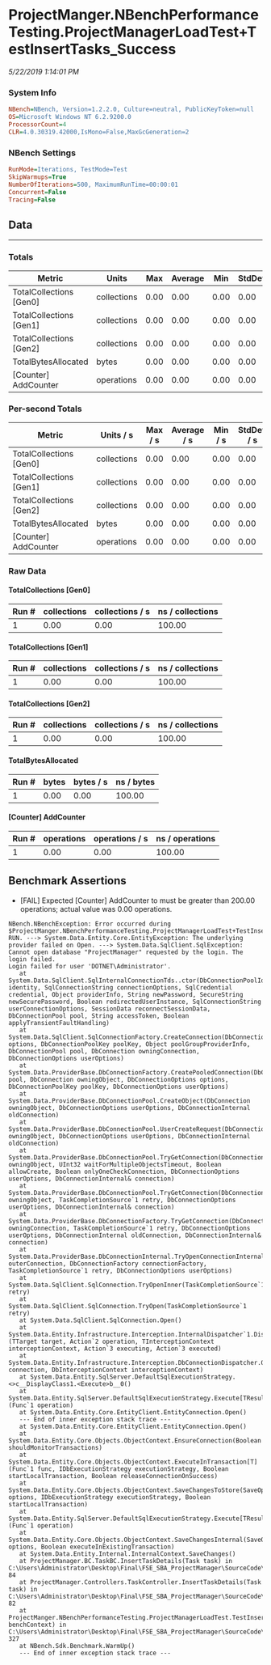 ﻿# ProjectManger.NBenchPerformanceTesting.ProjectManagerLoadTest+TestInsertTasks_Success
_5/22/2019 1:14:01 PM_
### System Info
```ini
NBench=NBench, Version=1.2.2.0, Culture=neutral, PublicKeyToken=null
OS=Microsoft Windows NT 6.2.9200.0
ProcessorCount=4
CLR=4.0.30319.42000,IsMono=False,MaxGcGeneration=2
```

### NBench Settings
```ini
RunMode=Iterations, TestMode=Test
SkipWarmups=True
NumberOfIterations=500, MaximumRunTime=00:00:01
Concurrent=False
Tracing=False
```

## Data
-------------------

### Totals
|          Metric |           Units |             Max |         Average |             Min |          StdDev |
|---------------- |---------------- |---------------- |---------------- |---------------- |---------------- |
|TotalCollections [Gen0] |     collections |            0.00 |            0.00 |            0.00 |            0.00 |
|TotalCollections [Gen1] |     collections |            0.00 |            0.00 |            0.00 |            0.00 |
|TotalCollections [Gen2] |     collections |            0.00 |            0.00 |            0.00 |            0.00 |
|TotalBytesAllocated |           bytes |            0.00 |            0.00 |            0.00 |            0.00 |
|[Counter] AddCounter |      operations |            0.00 |            0.00 |            0.00 |            0.00 |

### Per-second Totals
|          Metric |       Units / s |         Max / s |     Average / s |         Min / s |      StdDev / s |
|---------------- |---------------- |---------------- |---------------- |---------------- |---------------- |
|TotalCollections [Gen0] |     collections |            0.00 |            0.00 |            0.00 |            0.00 |
|TotalCollections [Gen1] |     collections |            0.00 |            0.00 |            0.00 |            0.00 |
|TotalCollections [Gen2] |     collections |            0.00 |            0.00 |            0.00 |            0.00 |
|TotalBytesAllocated |           bytes |            0.00 |            0.00 |            0.00 |            0.00 |
|[Counter] AddCounter |      operations |            0.00 |            0.00 |            0.00 |            0.00 |

### Raw Data
#### TotalCollections [Gen0]
|           Run # |     collections | collections / s |ns / collections |
|---------------- |---------------- |---------------- |---------------- |
|               1 |            0.00 |            0.00 |          100.00 |

#### TotalCollections [Gen1]
|           Run # |     collections | collections / s |ns / collections |
|---------------- |---------------- |---------------- |---------------- |
|               1 |            0.00 |            0.00 |          100.00 |

#### TotalCollections [Gen2]
|           Run # |     collections | collections / s |ns / collections |
|---------------- |---------------- |---------------- |---------------- |
|               1 |            0.00 |            0.00 |          100.00 |

#### TotalBytesAllocated
|           Run # |           bytes |       bytes / s |      ns / bytes |
|---------------- |---------------- |---------------- |---------------- |
|               1 |            0.00 |            0.00 |          100.00 |

#### [Counter] AddCounter
|           Run # |      operations |  operations / s | ns / operations |
|---------------- |---------------- |---------------- |---------------- |
|               1 |            0.00 |            0.00 |          100.00 |


## Benchmark Assertions

* [FAIL] Expected [Counter] AddCounter to must be greater than 200.00 operations; actual value was 0.00 operations.

```
NBench.NBenchException: Error occurred during $ProjectManger.NBenchPerformanceTesting.ProjectManagerLoadTest+TestInsertTasks_Success RUN. ---> System.Data.Entity.Core.EntityException: The underlying provider failed on Open. ---> System.Data.SqlClient.SqlException: Cannot open database "ProjectManager" requested by the login. The login failed.
Login failed for user 'DOTNET\Administrator'.
   at System.Data.SqlClient.SqlInternalConnectionTds..ctor(DbConnectionPoolIdentity identity, SqlConnectionString connectionOptions, SqlCredential credential, Object providerInfo, String newPassword, SecureString newSecurePassword, Boolean redirectedUserInstance, SqlConnectionString userConnectionOptions, SessionData reconnectSessionData, DbConnectionPool pool, String accessToken, Boolean applyTransientFaultHandling)
   at System.Data.SqlClient.SqlConnectionFactory.CreateConnection(DbConnectionOptions options, DbConnectionPoolKey poolKey, Object poolGroupProviderInfo, DbConnectionPool pool, DbConnection owningConnection, DbConnectionOptions userOptions)
   at System.Data.ProviderBase.DbConnectionFactory.CreatePooledConnection(DbConnectionPool pool, DbConnection owningObject, DbConnectionOptions options, DbConnectionPoolKey poolKey, DbConnectionOptions userOptions)
   at System.Data.ProviderBase.DbConnectionPool.CreateObject(DbConnection owningObject, DbConnectionOptions userOptions, DbConnectionInternal oldConnection)
   at System.Data.ProviderBase.DbConnectionPool.UserCreateRequest(DbConnection owningObject, DbConnectionOptions userOptions, DbConnectionInternal oldConnection)
   at System.Data.ProviderBase.DbConnectionPool.TryGetConnection(DbConnection owningObject, UInt32 waitForMultipleObjectsTimeout, Boolean allowCreate, Boolean onlyOneCheckConnection, DbConnectionOptions userOptions, DbConnectionInternal& connection)
   at System.Data.ProviderBase.DbConnectionPool.TryGetConnection(DbConnection owningObject, TaskCompletionSource`1 retry, DbConnectionOptions userOptions, DbConnectionInternal& connection)
   at System.Data.ProviderBase.DbConnectionFactory.TryGetConnection(DbConnection owningConnection, TaskCompletionSource`1 retry, DbConnectionOptions userOptions, DbConnectionInternal oldConnection, DbConnectionInternal& connection)
   at System.Data.ProviderBase.DbConnectionInternal.TryOpenConnectionInternal(DbConnection outerConnection, DbConnectionFactory connectionFactory, TaskCompletionSource`1 retry, DbConnectionOptions userOptions)
   at System.Data.SqlClient.SqlConnection.TryOpenInner(TaskCompletionSource`1 retry)
   at System.Data.SqlClient.SqlConnection.TryOpen(TaskCompletionSource`1 retry)
   at System.Data.SqlClient.SqlConnection.Open()
   at System.Data.Entity.Infrastructure.Interception.InternalDispatcher`1.Dispatch[TTarget,TInterceptionContext](TTarget target, Action`2 operation, TInterceptionContext interceptionContext, Action`3 executing, Action`3 executed)
   at System.Data.Entity.Infrastructure.Interception.DbConnectionDispatcher.Open(DbConnection connection, DbInterceptionContext interceptionContext)
   at System.Data.Entity.SqlServer.DefaultSqlExecutionStrategy.<>c__DisplayClass1.<Execute>b__0()
   at System.Data.Entity.SqlServer.DefaultSqlExecutionStrategy.Execute[TResult](Func`1 operation)
   at System.Data.Entity.Core.EntityClient.EntityConnection.Open()
   --- End of inner exception stack trace ---
   at System.Data.Entity.Core.EntityClient.EntityConnection.Open()
   at System.Data.Entity.Core.Objects.ObjectContext.EnsureConnection(Boolean shouldMonitorTransactions)
   at System.Data.Entity.Core.Objects.ObjectContext.ExecuteInTransaction[T](Func`1 func, IDbExecutionStrategy executionStrategy, Boolean startLocalTransaction, Boolean releaseConnectionOnSuccess)
   at System.Data.Entity.Core.Objects.ObjectContext.SaveChangesToStore(SaveOptions options, IDbExecutionStrategy executionStrategy, Boolean startLocalTransaction)
   at System.Data.Entity.SqlServer.DefaultSqlExecutionStrategy.Execute[TResult](Func`1 operation)
   at System.Data.Entity.Core.Objects.ObjectContext.SaveChangesInternal(SaveOptions options, Boolean executeInExistingTransaction)
   at System.Data.Entity.Internal.InternalContext.SaveChanges()
   at ProjectManager.BC.TaskBC.InsertTaskDetails(Task task) in C:\Users\Administrator\Desktop\Final\FSE_SBA_ProjectManager\SourceCode\server\ProjectManager\ProjectManager\BC\TaskBC.cs:line 84
   at ProjectManager.Controllers.TaskController.InsertTaskDetails(Task task) in C:\Users\Administrator\Desktop\Final\FSE_SBA_ProjectManager\SourceCode\server\ProjectManager\ProjectManager\Controllers\TaskController.cs:line 82
   at ProjectManger.NBenchPerformanceTesting.ProjectManagerLoadTest.TestInsertTasks_Success(BenchmarkContext benchContext) in C:\Users\Administrator\Desktop\Final\FSE_SBA_ProjectManager\SourceCode\server\ProjectManager\ProjectManger.NBenchPerformanceTesting\ProjectManagerLoadTest.cs:line 327
   at NBench.Sdk.Benchmark.WarmUp()
   --- End of inner exception stack trace ---
```

